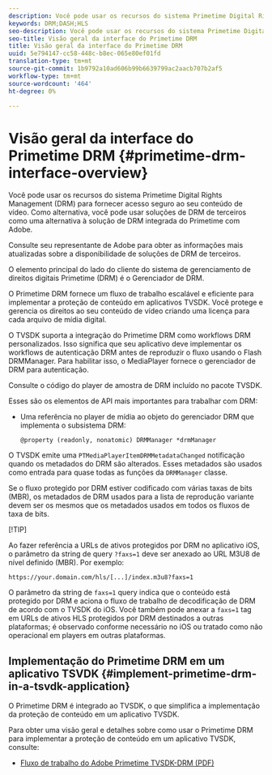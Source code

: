 ```yaml
---
description: Você pode usar os recursos do sistema Primetime Digital Rights Management (DRM) para fornecer acesso seguro ao seu conteúdo de vídeo. Como alternativa, você pode usar soluções de DRM de terceiros como uma alternativa à solução de DRM integrada do Primetime com Adobe.
keywords: DRM;DASH;HLS
seo-description: Você pode usar os recursos do sistema Primetime Digital Rights Management (DRM) para fornecer acesso seguro ao seu conteúdo de vídeo. Como alternativa, você pode usar soluções de DRM de terceiros como uma alternativa à solução de DRM integrada do Primetime com Adobe.
seo-title: Visão geral da interface do Primetime DRM
title: Visão geral da interface do Primetime DRM
uuid: 5e794147-cc58-448c-b8ec-065e80ef01fd
translation-type: tm+mt
source-git-commit: 1b9792a10ad606b99b6639799ac2aacb707b2af5
workflow-type: tm+mt
source-wordcount: '464'
ht-degree: 0%

---
```



# Visão geral da interface do Primetime DRM {#primetime-drm-interface-overview}

Você pode usar os recursos do sistema Primetime Digital Rights Management (DRM) para fornecer acesso seguro ao seu conteúdo de vídeo. Como alternativa, você pode usar soluções de DRM de terceiros como uma alternativa à solução de DRM integrada do Primetime com Adobe.

<!--<a id="section_4DD54E085AB345FE9BE00865E56B28DB"></a>-->

Consulte seu representante de Adobe para obter as informações mais atualizadas sobre a disponibilidade de soluções de DRM de terceiros.

O elemento principal do lado do cliente do sistema de gerenciamento de direitos digitais Primetime (DRM) é o Gerenciador de DRM.

O Primetime DRM fornece um fluxo de trabalho escalável e eficiente para implementar a proteção de conteúdo em aplicativos TVSDK. Você protege e gerencia os direitos ao seu conteúdo de vídeo criando uma licença para cada arquivo de mídia digital.

O TVSDK suporta a integração do Primetime DRM como workflows DRM personalizados. Isso significa que seu aplicativo deve implementar os workflows de autenticação DRM antes de reproduzir o fluxo usando o Flash DRMManager. Para habilitar isso, o MediaPlayer fornece o gerenciador de DRM para autenticação.

Consulte o código do player de amostra de DRM incluído no pacote TVSDK.

Esses são os elementos de API mais importantes para trabalhar com DRM:

* Uma referência no player de mídia ao objeto do gerenciador DRM que implementa o subsistema DRM:

   ```
   @property (readonly, nonatomic) DRMManager *drmManager
   ```

<!--<a id="section_F986DB1EDD6F44CD8E57419CCA0921E8"></a>-->

O TVSDK emite uma `PTMediaPlayerItemDRMMetadataChanged` notificação quando os metadados do DRM são alterados. Esses metadados são usados como entrada para quase todas as funções da `DRMManager` classe.

<!--<a id="section_223DCF63BAB6438792A85352A79044CC"></a>-->

Se o fluxo protegido por DRM estiver codificado com várias taxas de bits (MBR), os metadados de DRM usados para a lista de reprodução variante devem ser os mesmos que os metadados usados em todos os fluxos de taxa de bits.

[!TIP]

Ao fazer referência a URLs de ativos protegidos por DRM no aplicativo iOS, o parâmetro da string de query `?faxs=1` deve ser anexado ao URL M3U8 de nível definido (MBR). Por exemplo:

```
https://your.domain.com/hls/[...]/index.m3u8?faxs=1
```

O parâmetro da string de `faxs=1` query indica que o conteúdo está protegido por DRM e aciona o fluxo de trabalho de decodificação de DRM de acordo com o TVSDK do iOS. Você também pode anexar a `faxs=1` tag em URLs de ativos HLS protegidos por DRM destinados a outras plataformas; é observado conforme necessário no iOS ou tratado como não operacional em players em outras plataformas.

## Implementação do Primetime DRM em um aplicativo TSVDK {#implement-primetime-drm-in-a-tsvdk-application}

O Primetime DRM é integrado ao TVSDK, o que simplifica a implementação da proteção de conteúdo em um aplicativo TVSDK.

Para obter uma visão geral e detalhes sobre como usar o Primetime DRM para implementar a proteção de conteúdo em um aplicativo TVSDK, consulte:

* [Fluxo de trabalho do Adobe Primetime TVSDK-DRM (PDF)](https://helpx.adobe.com/content/dam/help/en/primetime/drm/drm_tvsdk_drm_workflow.pdf)